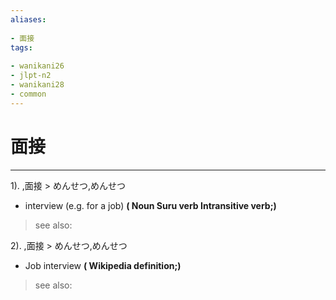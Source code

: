 ```yaml
---
aliases:
    
- 面接
tags:
    
- wanikani26
- jlpt-n2
- wanikani28
- common
---
```


# 面接
---
1).
,面接 > めんせつ,めんせつ

- interview (e.g. for a job)
**( Noun Suru verb Intransitive verb;)**
> see also: 
            
2).
,面接 > めんせつ,めんせつ

- Job interview
**( Wikipedia definition;)**
> see also: 
            